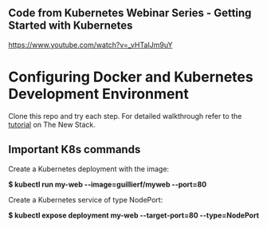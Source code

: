 ## Code from Kubernetes Webinar Series - Getting Started with Kubernetes
https://www.youtube.com/watch?v=_vHTaIJm9uY


# Configuring Docker and Kubernetes Development Environment
Clone this repo and try each step. For detailed walkthrough refer to the [tutorial](http://thenewstack.io/tutorial-configuring-ultimate-development-environment-kubernetes/) on The New Stack.

## Important K8s commands

Create a Kubernetes deployment with the image:

**$ kubectl run my-web --image=guillierf/myweb --port=80**

Create a Kubernetes service of type NodePort:

**$ kubectl expose deployment my-web --target-port=80 --type=NodePort**
